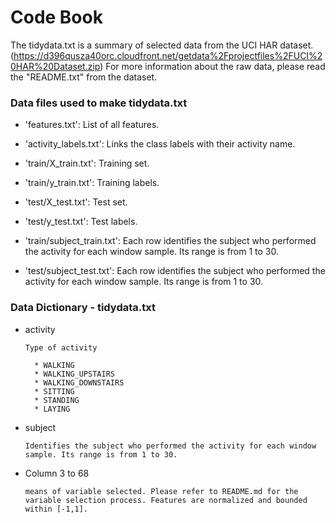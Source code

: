 # Code Book

The tidydata.txt is a summary of selected data from the UCI HAR dataset.
(https://d396qusza40orc.cloudfront.net/getdata%2Fprojectfiles%2FUCI%20HAR%20Dataset.zip) 
For more information about the raw data, please read the "README.txt" from the dataset.

### Data files used to make tidydata.txt

- 'features.txt': List of all features.

- 'activity_labels.txt': Links the class labels with their activity name.

- 'train/X_train.txt': Training set.

- 'train/y_train.txt': Training labels.

- 'test/X_test.txt': Test set.

- 'test/y_test.txt': Test labels.

- 'train/subject_train.txt': Each row identifies the subject who performed the activity for each window sample. Its range is from 1 to 30. 

- 'test/subject_test.txt': Each row identifies the subject who performed the activity for each window sample. Its range is from 1 to 30. 


### Data Dictionary - tidydata.txt

- activity

      Type of activity
  
        * WALKING
        * WALKING_UPSTAIRS
        * WALKING_DOWNSTAIRS
        * SITTING
        * STANDING
        * LAYING
        
- subject
  
      Identifies the subject who performed the activity for each window sample. Its range is from 1 to 30. 

- Column 3 to 68

      means of variable selected. Please refer to README.md for the variable selection process. Features are normalized and bounded within [-1,1].
